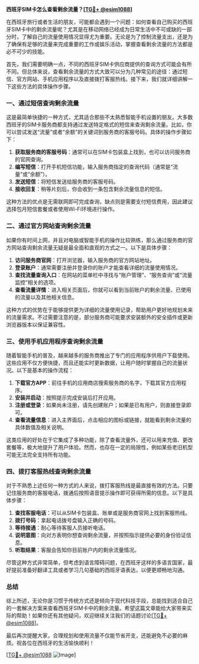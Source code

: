 **西班牙SIM卡怎么查看剩余流量？[[TG💪+ @esim1088](https://t.me/s/esim1088)]**

在西班牙旅行或者生活的朋友，可能都会遇到一个问题：如何查看自己购买的西班牙SIM卡中的剩余流量呢？尤其是在移动网络已经成为日常生活中不可或缺的一部分时，了解自己的流量使用情况显得尤为重要。无论是为了控制流量支出，还是为了确保有足够的流量来完成重要的工作或娱乐活动，掌握查看剩余流量的方法都是必不可少的技能。

首先，我们需要明确一点，不同的西班牙SIM卡供应商提供的查询方式可能会有所不同。但总体来说，查看剩余流量的方式大致可以分为几种常见的途径：通过短信、官方网站、手机应用程序以及直接拨打客服热线。接下来，我们就详细讲解一下这些方法的具体操作步骤。

### 一、通过短信查询剩余流量

这是最简单快捷的一种方式，尤其适合那些不太熟悉智能手机设置的朋友。大多数西班牙的SIM卡服务商都支持通过发送特定格式的短信来查询剩余流量。比如，你可以尝试发送“流量”或者“余额”的关键词到服务商的客服号码。具体的操作步骤如下：

1. **获取服务商的客服号码**：通常可以在SIM卡包装盒上找到，也可以访问服务商的官网查询。
2. **编写短信**：打开手机短信功能，输入服务商指定的查询代码（通常是“流量”或“余额”）。
3. **发送短信**：将短信发送给服务商的客服号码。
4. **接收回复**：稍等片刻后，你会收到一条包含剩余流量信息的短信。

这种方法的优点是无需联网即可完成查询，缺点则是需要支付短信费用，因此建议选择包月短信套餐或者使用Wi-Fi环境进行操作。

### 二、通过官方网站查询剩余流量

如果你有时间上网，并且对电脑或智能手机的操作比较熟练，那么通过服务商的官方网站查询剩余流量无疑是最全面和直观的方式之一。以下是具体步骤：

1. **访问服务商官网**：打开浏览器，输入服务商的官方网站地址。
2. **登录账户**：通常需要注册并登录你的账户才能查看详细的流量使用情况。
3. **查找流量查询入口**：在网站的菜单栏中寻找与“账户管理”、“服务查询”或“流量监控”相关的选项。
4. **查看流量详情**：进入相关页面后，你就可以看到当前账户的剩余流量、已使用的流量以及其他相关信息。

这种方式的优势在于能够提供更为详细的流量使用记录，帮助用户更好地规划未来的流量需求。不过需要注意的是，部分服务商可能要求安装额外的安全插件或更新浏览器版本以保证兼容性。

### 三、使用手机应用程序查询剩余流量

随着智能手机的普及，越来越多的服务商推出了专门的应用程序供用户下载使用。这些应用不仅方便快捷，而且还能实时更新数据，让用户随时掌握自己的流量状况。以下是基本的操作流程：

1. **下载官方APP**：前往手机的应用商店搜索服务商的名字，下载其官方应用程序。
2. **安装并启动**：按照提示完成安装后打开应用。
3. **注册或登录**：如果尚未注册，请先创建账户；如果是已有用户，则直接登录即可。
4. **查看流量信息**：进入主界面后，点击相应的图标或链接，就能看到剩余流量的具体数值及相关说明。

这类应用的好处在于它集成了多种功能，除了查看流量外，还可以用来充值、更改套餐等，极大地提升了用户体验。然而，也存在一定的局限性，例如某些老旧机型可能无法完全支持所有功能。

### 四、拨打客服热线查询剩余流量

对于不熟悉上述任何一种方式的人来说，拨打客服热线是最直接有效的方法。只要记住服务商的客服电话，拨通后按照语音提示操作即可获得所需的信息。以下是具体步骤：

1. **查找客服电话**：可以从SIM卡包装盒、账单或是服务商官网上找到客服热线。
2. **拨打号码**：拿起电话拨号盘输入正确的号码。
3. **等待接通**：耐心等待客服人员接听电话。
4. **说明意图**：向对方表明你想查询剩余流量，并按照指示提供必要的身份验证信息。
5. **听取结果**：客服会告知你目前账户内的剩余流量情况。

尽管这种方式非常简单，但考虑到语言障碍问题，在西班牙这样的多语言国家，最好提前准备好翻译工具或者学习几句基础的西班牙语表达，以便更顺畅地沟通。

### 总结

综上所述，无论你是习惯于传统方式还是倾向于现代科技手段，总能找到适合自己的一套解决方案来查看西班牙SIM卡中的剩余流量。希望这篇文章能给大家带来实际的帮助！如果你还有其他疑问，欢迎继续关注我们的话题讨论[[TG💪+ @esim1088](https://t.me/s/esim1088)]。

最后再次提醒大家，合理规划和使用流量不仅能节省开支，还能避免不必要的麻烦。祝各位在西班牙的生活愉快顺利！

[[TG💪+ @esim1088](https://t.me/s/esim1088) ![Image](https://i.postimg.cc/4NQfJmqS/Snipaste-2025-05-13-00-14-12.png)]